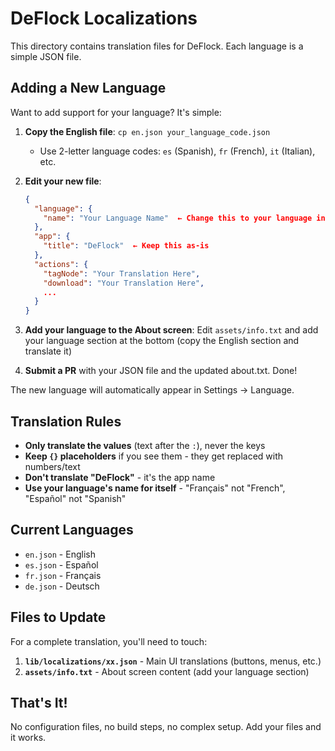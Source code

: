 # DeFlock Localizations

This directory contains translation files for DeFlock. Each language is a simple JSON file.

## Adding a New Language

Want to add support for your language? It's simple:

1. **Copy the English file**: `cp en.json your_language_code.json`
   - Use 2-letter language codes: `es` (Spanish), `fr` (French), `it` (Italian), etc.

2. **Edit your new file**:
   ```json
   {
     "language": {
       "name": "Your Language Name"  ← Change this to your language in your language
     },
     "app": {
       "title": "DeFlock"  ← Keep this as-is
     },
     "actions": {
       "tagNode": "Your Translation Here",
       "download": "Your Translation Here",
       ...
     }
   }
   ```

3. **Add your language to the About screen**: Edit `assets/info.txt` and add your language section at the bottom (copy the English section and translate it)

4. **Submit a PR** with your JSON file and the updated about.txt. Done!

The new language will automatically appear in Settings → Language.

## Translation Rules

- **Only translate the values** (text after the `:`), never the keys
- **Keep `{}` placeholders** if you see them - they get replaced with numbers/text
- **Don't translate "DeFlock"** - it's the app name
- **Use your language's name for itself** - "Français" not "French", "Español" not "Spanish"

## Current Languages

- `en.json` - English
- `es.json` - Español 
- `fr.json` - Français
- `de.json` - Deutsch

## Files to Update

For a complete translation, you'll need to touch:
1. **`lib/localizations/xx.json`** - Main UI translations (buttons, menus, etc.)
2. **`assets/info.txt`** - About screen content (add your language section)

## That's It!

No configuration files, no build steps, no complex setup. Add your files and it works.